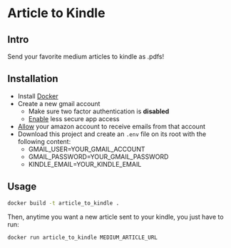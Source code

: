 Article to Kindle
====================

Intro
-----

Send your favorite medium articles to kindle as .pdfs!

Installation
------------

* Install [Docker](https://www.docker.com/get-started)
* Create a new gmail account
  * Make sure two factor authentication is **disabled**
  * [Enable](https://support.google.com/accounts/answer/6010255?hl=en) less secure app access
* [Allow](https://www.amazon.com/gp/help/customer/display.html?nodeId=201974240) your amazon account to receive emails from that account
* Download this project and create an `.env` file on its root with the following content:
  * GMAIL_USER=YOUR_GMAIL_ACCOUNT
  * GMAIL_PASSWORD=YOUR_GMAIL_PASSWORD
  * KINDLE_EMAIL=YOUR_KINDLE_EMAIL

Usage
------------

```bash
docker build -t article_to_kindle .
```

Then, anytime you want a new article sent to your kindle, you just have to
run:

```bash
docker run article_to_kindle MEDIUM_ARTICLE_URL
```
